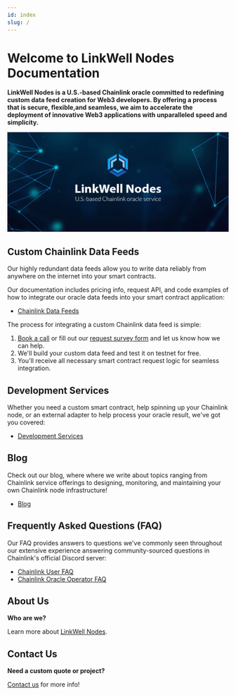 ```yaml
---
id: index
slug: /
---
```


# Welcome to LinkWell Nodes Documentation

**LinkWell Nodes is a U.S.-based Chainlink oracle committed to redefining custom data feed creation for Web3 developers. By offering a process that is secure, flexible,and seamless, we aim to accelerate the deployment of innovative Web3 applications with unparalleled speed and simplicity.**

![LinkWell Nodes - U.S.-based Chainlink node operator](/img/lw-banner_1080x485_Docs-Home.webp "LinkWell Nodes - U.S.-based Chainlink node operator")

## Custom Chainlink Data Feeds

Our highly redundant data feeds allow you to write data reliably from anywhere on the internet into your smart contracts. 

Our documentation includes pricing info, request API, and code examples of how to integrate our oracle data feeds into your smart contract application:

- [Chainlink Data Feeds](/services/direct-request-jobs/Jobs-and-Pricing)

The process for integrating a custom Chainlink data feed is simple:

1. [Book a call](https://calendly.com/linkwell-nodes) or fill out our [request survey form](https://linkwellnodes.io/Getting-Started.html) and let us know how we can help.
2. We'll build your custom data feed and test it on testnet for free.
3. You'll receive all necessary smart contract request logic for seamless integration.

## Development Services

Whether you need a custom smart contract, help spinning up your Chainlink node, or an external adapter to help process your oracle result, we've got you covered:

- [Development Services](/services/Development-Services)

## Blog

Check out our blog, where where we write about topics ranging from Chainlink service offerings to designing, monitoring, and maintaining your own Chainlink node infrastructure!

- [Blog](/blog) 

## Frequently Asked Questions (FAQ)

Our FAQ provides answers to questions we've commonly seen throughout our extensive experience answering community-sourced questions in Chainlink's official Discord server:

- [Chainlink User FAQ](/knowledgebase/faq/Chainlink-Users)
- [Chainlink Oracle Operator FAQ](/knowledgebase/faq/Chainlink-Operators)

## About Us

**Who are we?** 

Learn more about [LinkWell Nodes](/about).

## Contact Us

**Need a custom quote or project?** 

[Contact us](https://linkwellnodes.io/Home.html#contact-us) for more info!